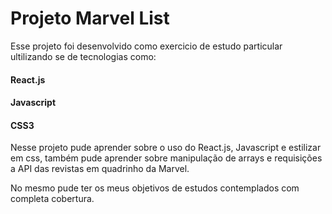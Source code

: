 # Projeto Marvel List 

Esse projeto foi desenvolvido como exercicio de estudo particular ultilizando se de tecnologias como:

#### React.js
#### Javascript
#### CSS3 

Nesse projeto pude aprender sobre o uso do React.js, Javascript e estilizar em css, também pude aprender sobre manipulação de arrays e requisições a API das revistas em quadrinho da Marvel.

No mesmo pude ter os meus objetivos de estudos contemplados com completa cobertura.
